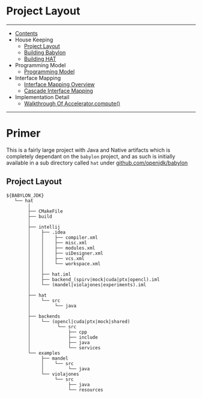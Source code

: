 
# Project Layout

----

* [Contents](hat-00.md)
* House Keeping
    * [Project Layout](hat-01-01-project-layout.md)
    * [Building Babylon](hat-01-02-building-babylon.md)
    * [Building HAT](hat-01-03-building-hat.md)
* Programming Model
    * [Programming Model](hat-03-programming-model.md)
* Interface Mapping
    * [Interface Mapping Overview](hat-04-01-interface-mapping.md)
    * [Cascade Interface Mapping](hat-04-02-cascade-interface-mapping.md)
* Implementation Detail
    * [Walkthrough Of Accelerator.compute()](hat-accelerator-compute.md)

---

# Primer

This is a fairly large project with Java and Native artifacts which is completely dependant
on the `babylon` project, and as such is initially available in a sub directory
called `hat` under [github.com/openjdk/babylon](https://github.com/openjdk/babylon)

## Project Layout

```
${BABYLON_JDK}
   └── hat
        │
        ├── CMakeFile
        ├── build
        │
        ├── intellij
        │    ├── .idea
        │    │    ├── compiler.xml
        │    │    ├── misc.xml
        │    │    ├── modules.xml
        │    │    ├── uiDesigner.xml
        │    │    ├── vcs.xml
        │    │    └── workspace.xml
        │    │
        │    ├── hat.iml
        │    ├── backend_(spirv|mock|cuda|ptx|opencl).iml
        │    └── (mandel|violajones|experiments).iml
        │
        ├── hat
        │    └── src
        │         └── java
        │
        ├── backends
        │    └── (opencl|cuda|ptx|mock|shared)
        │          └── src
        │              ├── cpp
        │              ├── include
        │              ├── java
        │              └── services
        └── examples
             ├── mandel
             │    └── src
             │         └── java
             └── violajones
                  └── src
                       ├── java
                       └── resources
```
